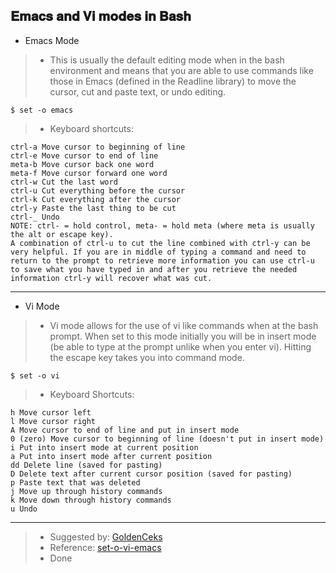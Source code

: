 ## 𝐄𝐦𝐚𝐜𝐬 𝐚𝐧𝐝 𝐕𝐢 𝐦𝐨𝐝𝐞𝐬 𝐢𝐧 𝐁𝐚𝐬𝐡


- Emacs Mode
> - This is usually the default editing mode when in the bash environment and means that you are able to use commands like those in Emacs (defined in the Readline library) to move the cursor, cut and paste text, or undo editing.
```
$ set -o emacs
```

> - Keyboard shortcuts:

```
ctrl-a Move cursor to beginning of line
ctrl-e Move cursor to end of line
meta-b Move cursor back one word
meta-f Move cursor forward one word
ctrl-w Cut the last word
ctrl-u Cut everything before the cursor
ctrl-k Cut everything after the cursor
ctrl-y Paste the last thing to be cut
ctrl-_ Undo
NOTE: ctrl- = hold control, meta- = hold meta (where meta is usually the alt or escape key).
A combination of ctrl-u to cut the line combined with ctrl-y can be very helpful. If you are in middle of typing a command and need to return to the prompt to retrieve more information you can use ctrl-u to save what you have typed in and after you retrieve the needed information ctrl-y will recover what was cut.

```

---

- Vi Mode
> - Vi mode allows for the use of vi like commands when at the bash prompt. When set to this mode initially you will be in insert mode (be able to type at the prompt unlike when you enter vi). Hitting the escape key takes you into command mode.

```
$ set -o vi
```
> - Keyboard Shortcuts:

```
h Move cursor left
l Move cursor right
A Move cursor to end of line and put in insert mode
0 (zero) Move cursor to beginning of line (doesn't put in insert mode)
i Put into insert mode at current position
a Put into insert mode after current position
dd Delete line (saved for pasting)
D Delete text after current cursor position (saved for pasting)
p Paste text that was deleted
j Move up through history commands
k Move down through history commands
u Undo
```

---
> - Suggested by: [GoldenCeks](https://www.reddit.com/r/HowToHack/comments/y0cu5t/comment/irtehdm/?utm_source=share&utm_medium=web2x&context=3) 
> - Reference: [set-o-vi-emacs](https://mywiki.wooledge.org/set-o-vi-emacs)
> - Done
